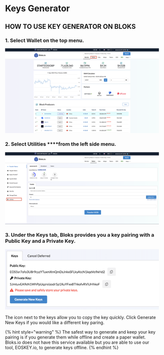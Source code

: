 # Keys Generator

## HOW TO USE KEY GENERATOR ON BLOKS

### 1. Select **Wallet** on the top menu.

![](../.gitbook/assets/image%20%2847%29.png)

### 2. Select Utilities ****from the left side menu.

![](../.gitbook/assets/image%20%28100%29.png)

### 3. Under the Keys tab, Bloks provides you a key pairing with a Public Key and a Private Key. 

![](../.gitbook/assets/image%20%28125%29.png)

The icon next to the keys allow you to copy the key quickly. Click Generate New Keys if you would like a different key paring. 

{% hint style="warning" %}
The safest way to generate and keep your key pairing is if you generate them while offline and create a paper wallet. Bloks.io does not have this service available but you are able to use our tool, EOSKEY.io, to generate keys offline.
{% endhint %}

